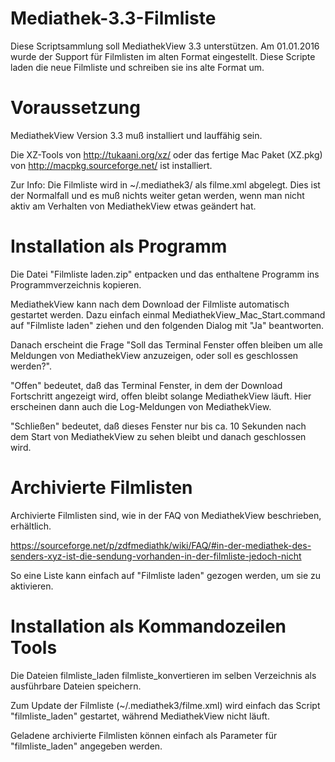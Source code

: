 # Mediathek-3.3-Filmliste
Diese Scriptsammlung soll MediathekView 3.3 unterstützen. Am 01.01.2016 wurde der Support für Filmlisten im alten Format eingestellt. Diese Scripte laden die neue Filmliste und schreiben sie ins alte Format um.

# Voraussetzung
MediathekView Version 3.3 muß installiert und lauffähig sein.

Die XZ-Tools von http://tukaani.org/xz/ oder das fertige Mac Paket (XZ.pkg) von http://macpkg.sourceforge.net/ ist installiert.

Zur Info: Die Filmliste wird in ~/.mediathek3/ als filme.xml abgelegt. Dies ist der Normalfall und es muß nichts weiter getan werden, wenn man nicht aktiv am Verhalten von MediathekView etwas geändert hat.

# Installation als Programm
Die Datei "Filmliste laden.zip" entpacken und das enthaltene Programm ins Programmverzeichnis kopieren.

MediathekView kann nach dem Download der Filmliste automatisch gestartet werden. Dazu einfach einmal MediathekView_Mac_Start.command auf "Filmliste laden" ziehen und den folgenden Dialog mit "Ja" beantworten.

Danach erscheint die Frage "Soll das Terminal Fenster offen bleiben um alle Meldungen von MediathekView anzuzeigen, oder soll es geschlossen werden?". 

"Offen" bedeutet, daß das Terminal Fenster, in dem der Download Fortschritt angezeigt wird, offen bleibt solange MediathekView läuft. Hier erscheinen dann auch die Log-Meldungen von MediathekView.

"Schließen" bedeutet, daß dieses Fenster nur bis ca. 10 Sekunden nach dem Start von MediathekView zu sehen bleibt und danach geschlossen wird.

# Archivierte Filmlisten

Archivierte Filmlisten sind, wie in der FAQ von MediathekView beschrieben, erhältlich.

https://sourceforge.net/p/zdfmediathk/wiki/FAQ/#in-der-mediathek-des-senders-xyz-ist-die-sendung-vorhanden-in-der-filmliste-jedoch-nicht

So eine Liste kann einfach auf "Filmliste laden" gezogen werden, um sie zu aktivieren.

# Installation als Kommandozeilen Tools
Die Dateien
    filmliste_laden
    filmliste_konvertieren
im selben Verzeichnis als ausführbare Dateien speichern.

Zum Update der Filmliste (~/.mediathek3/filme.xml) wird einfach das Script "filmliste_laden" gestartet, während MediathekView nicht läuft.

Geladene archivierte Filmlisten können einfach als Parameter für "filmliste_laden" angegeben werden.